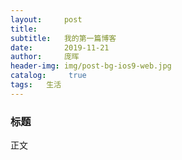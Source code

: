 ```yaml
---
layout:     post
title:	
subtitle:   我的第一篇博客
date:       2019-11-21
author: 	庞晖
header-img: img/post-bg-ios9-web.jpg
catalog: 	 true
tags: 	生活
---
```


### 标题
正文
